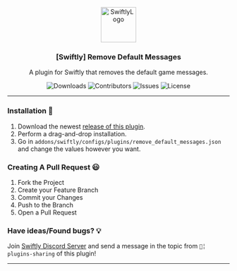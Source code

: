 <p align="center">
<a href="https://github.com/swiftly-solution/remove_default_messages">
<img src="https://cdn.swiftlycs2.net/swiftly-logo.png" alt="SwiftlyLogo" width="80" height="80">
</a>

  <h3 align="center">[Swiftly] Remove Default Messages</h3>

  <p align="center">
    A plugin for Swiftly that removes the default game messages.
    <br/>
  </p>
</p>

<p align="center">
  <img src="https://img.shields.io/github/downloads/swiftly-solution/remove_default_messages/total" alt="Downloads"> 
  <img src="https://img.shields.io/github/contributors/swiftly-solution/remove_default_messages?color=dark-green" alt="Contributors">
  <img src="https://img.shields.io/github/issues/swiftly-solution/remove_default_messages" alt="Issues">
  <img src="https://img.shields.io/github/license/swiftly-solution/remove_default_messages" alt="License">
</p>

---

### Installation 👀

1. Download the newest [release of this plugin](https://github.com/swiftly-solution/remove_default_messages/releases).
2. Perform a drag-and-drop installation.
3. Go in `addons/swiftly/configs/plugins/remove_default_messages.json` and change the values however you want.

### Creating A Pull Request 😃

1. Fork the Project
2. Create your Feature Branch
3. Commit your Changes
4. Push to the Branch
5. Open a Pull Request

### Have ideas/Found bugs? 💡

Join [Swiftly Discord Server](https://swiftlycs2.net/discord) and send a message in the topic from `📕╎ plugins-sharing` of this plugin!

---